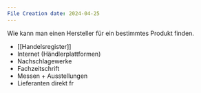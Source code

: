 ```yaml
---
File Creation date: 2024-04-25
---
```

Wie kann man einen Hersteller für ein bestimmtes Produkt finden.
- [[Handelsregister]]
- Internet (Händlerplattformen)
- Nachschlagewerke
- Fachzeitschrift
- Messen + Ausstellungen
- Lieferanten direkt fr